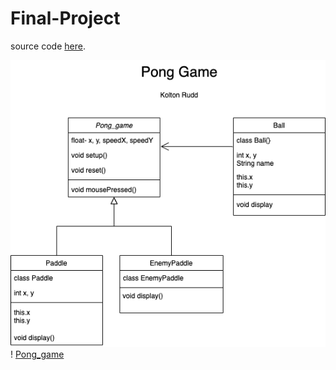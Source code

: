 # Final-Project

source code [here](https://github.com/Kolton11/Final-Project/tree/main/src/Pong_game).

![Pong_game](https://github.com/Kolton11/Final-Project/blob/gh-pages/Untitled%20Diagram.png)
! [Pong_game](https://github.com/Kolton11/Final-Project/blob/gh-pages/Untitled%20Diagram%20(1).png)
